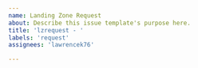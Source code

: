 ```yaml
---
name: Landing Zone Request
about: Describe this issue template's purpose here.
title: 'lzrequest - '
labels: 'request'
assignees: 'lawrencek76'

---
```



